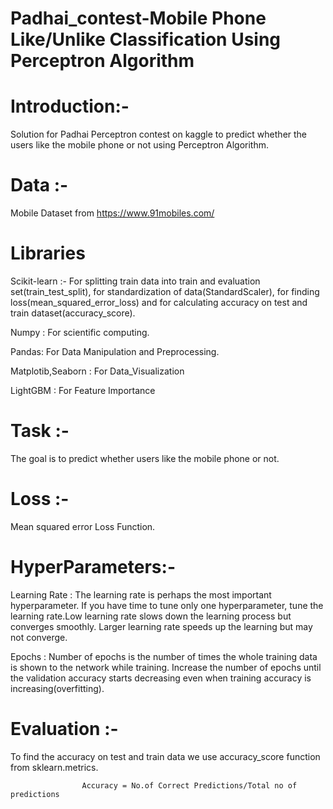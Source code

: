 # Padhai_contest-Mobile Phone Like/Unlike Classification Using Perceptron Algorithm

# Introduction:- 
  Solution for Padhai Perceptron contest on kaggle to predict whether the users like the mobile phone or not using Perceptron Algorithm.

# Data  :-  
Mobile Dataset from https://www.91mobiles.com/

# Libraries 
  Scikit-learn :- For splitting train data into train and evaluation set(train_test_split), for standardization of data(StandardScaler), 
                  for finding loss(mean_squared_error_loss) and for calculating accuracy on test and train dataset(accuracy_score).
  
  Numpy : For scientific computing.
  
  Pandas:  For Data Manipulation and Preprocessing.
  
  Matplotib,Seaborn : For Data_Visualization
  
  LightGBM : For Feature Importance
  


# Task :-  
The goal is to  predict whether users like the mobile phone or not.

# Loss :-  
 Mean squared error Loss Function.
# HyperParameters:-
Learning Rate : The learning rate is perhaps the most important hyperparameter. If you have time to tune only one hyperparameter, 
                tune the learning rate.Low learning rate slows down the learning process but converges smoothly. Larger learning 
                rate speeds up the learning but may not converge.
                
Epochs :  Number of epochs is the number of times the whole training data is shown to the network while training.
          Increase the number of epochs until the validation accuracy starts decreasing even when training accuracy is increasing(overfitting).

# Evaluation :-
To find the accuracy on test and train data we use accuracy_score function from sklearn.metrics.

                    Accuracy = No.of Correct Predictions/Total no of predictions
